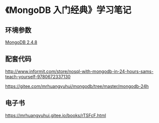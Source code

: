 # 《MongoDB 入门经典》学习笔记

## 环境参数

[MongoDB 2.4.8](http://downloads.mongodb.org/osx/mongodb-osx-x86_64-2.4.8.tgz)

## 配套代码

<http://www.informit.com/store/nosql-with-mongodb-in-24-hours-sams-teach-yourself-9780672337130>

<https://gitee.com/mrhuangyuhui/mongodb/tree/master/mongodb-24h>

## 电子书

<https://mrhuangyuhui.gitee.io/books/rTSFcF.html>
